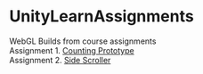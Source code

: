 # UnityLearnAssignments
WebGL Builds from course assignments <br />
Assignment 1. [Counting Prototype](https://vrslurpin.itch.io/chapter-2-unity-learn) <br />
Assignment 2. [Side Scroller](https://vrslurpin.itch.io/grangrams)<br />
